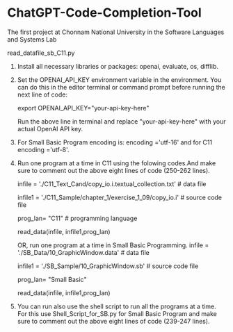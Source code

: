 # ChatGPT-Code-Completion-Tool
The first project at Chonnam National University in the Software Languages and Systems Lab

read_datafile_sb_C11.py
1. Install all necessary libraries or packages: openai, evaluate, os, difflib.
   
2. Set the OPENAI_API_KEY environment variable in the environment. You can do this in the editor terminal or command prompt before running the next line of code:
   
   export OPENAI_API_KEY="your-api-key-here"
   
   Run the above line in terminal and replace "your-api-key-here" with your actual OpenAI API key.
3. For Small Basic Program encoding is: encoding ='utf-16' and for C11 encoding ='utf-8'.
   
4. Run one program at a time in C11 using the folowing codes.And make sure to comment out the above eight lines of code (250-262 lines).

   infile = './C11_Text_Cand/copy_io.i.textual_collection.txt' # data file
   
   infile1 = './C11_Sample/chapter_1/exercise_1_09/copy_io.i'   # source code file
   
   prog_lan= "C11"            # programming language
   
   read_data(infile, infile1,prog_lan)

   OR, run one program at a time in Small Basic Programming.
   infile = './SB_Data/10_GraphicWindow.data' # data file 

   infile1 = './SB_Sample/10_GraphicWindow.sb'   # source code file

   prog_lan= "Small Basic"

   read_data(infile, infile1,prog_lan)
   
5. You can run also use the shell script to run all the programs at a time. For this use Shell_Script_for_SB.py for Small Basic Program and make sure to comment out the above eight lines of code (239-247 lines).
